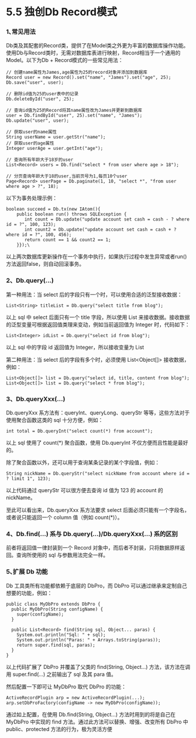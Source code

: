 # 5.5 独创Db Record模式
### 1､常见用法
Db类及其配套的Record类，提供了在Model类之外更为丰富的数据库操作功能。使用Db与Record类时，无需对数据库表进行映射，Record相当于一个通用的Model。以下为Db + Record模式的一些常见用法：
```
// 创建name属性为James,age属性为25的record对象并添加到数据库
Record user = new Record().set("name", "James").set("age", 25);
Db.save("user", user);
 
// 删除id值为25的user表中的记录
Db.deleteById("user", 25);
 
// 查询id值为25的Record将其name属性改为James并更新到数据库
user = Db.findById("user", 25).set("name", "James");
Db.update("user", user);
 
// 获取user的name属性
String userName = user.getStr("name");
// 获取user的age属性
Integer userAge = user.getInt("age");
 
// 查询所有年龄大于18岁的user
List<Record> users = Db.find("select * from user where age > 18");
 
// 分页查询年龄大于18的user,当前页号为1,每页10个user
Page<Record> userPage = Db.paginate(1, 10, "select *", "from user where age > ?", 18);
```

以下为事务处理示例：
```
boolean succeed = Db.tx(new IAtom(){
    public boolean run() throws SQLException {
       int count = Db.update("update account set cash = cash - ? where id = ?", 100, 123);
       int count2 = Db.update("update account set cash = cash + ? where id = ?", 100, 456);
       return count == 1 && count2 == 1;
    }});\
```
以上两次数据库更新操作在一个事务中执行，如果执行过程中发生异常或者run()方法返回false，则自动回滚事务。

### 2、Db.query(...)
第一种用法：当 select 后的字段只有一个时，可以使用合适的泛型接收数据：
```
List<String> titleList = Db.query("select title from blog");
```
以上 sql 中 select 后面只有一个 title 字段，所以使用 List<String> 来接收数据。接收数据的泛型变量可根据返回值类理来变动，例如当前返回值为 Integer 时，代码如下：
```
List<Integer> idList = Db.query("select id from blog");
```
以上 sql 中的字段 id 返回值为 Integer，所以接收变量为 List<Integer>

第二种用法：当 select 后的字段有多个时，必须使用 List<Object[]> 接收数据，例如：
```
List<Object[]> list = Db.query("select id, title, content from blog");
List<Object[]> list = Db.query("select * from blog");
```

### 3、Db.queryXxx(...)
Db.queryXxx 系方法有：queryInt、queryLong、queryStr 等等，这些方法对于使用聚合函数这类的 sql 十分方便，例如：
```
int total = Db.queryInt("select count(*) from account");
```
以上 sql 使用了 count(*) 聚合函数，使用 Db.queryInt 不仅方便而且性能是最好的。

除了聚合函数以外，还可以用于查询某条记录的某个字段值，例如：
```
String nickName = Db.queryStr("select nickName from account where id = ? limit 1", 123);
```
以上代码通过 queryStr 可以很方便去查询 id 值为 123 的 account 的 nickName。

至此可以看出来，Db.queryXxx 系方法要求 select 后面必须只能有一个字段名，或者说只能返回一个 column 值（例如 count(*)）。



### 4、Db.find(...) 系与 Db.query(...)/Db.queryXxx(...) 系的区别
前者将返回值一律封装到一个 Record 对象中，而后者不封装，只将数据原样返回。查询所使用的 sql 与参数用法完全一样。



### 5､扩展 Db 功能
Db 工具类所有功能都依赖于底层的 DbPro，而 DbPro 可以通过继承来定制自己想要的功能，例如：
```
public class MyDbPro extends DbPro {
  public MyDbPro(String configName) {
    super(configName);
  }
 
  public List<Record> find(String sql, Object... paras) {
    System.out.println("Sql: " + sql);
    System.out.println("Paras: " + Arrays.toString(paras));
    return super.find(sql, paras);
  }
}
```
以上代码扩展了 DbPro 并覆盖了父类的 find(String, Object...) 方法，该方法在调用 super.find(...) 之前输出了 sql 及其 para 值。

然后配置一下即可让 MyDbPro 取代 DbPro 的功能：
```
ActiveRecordPlugin arp = new ActiveRecordPlugin(...);
arp.setDbProFactory(configName -> new MyDbPro(configName));
```
通过如上配置，在使用 Db.find(String, Object...) 方法时用到的将是自己在 MyDbPro 中实现的 find 方法。通过此方法可以替换、增强、改变所有 DbPro 中 public、protected 方法的行为，极为灵活方便